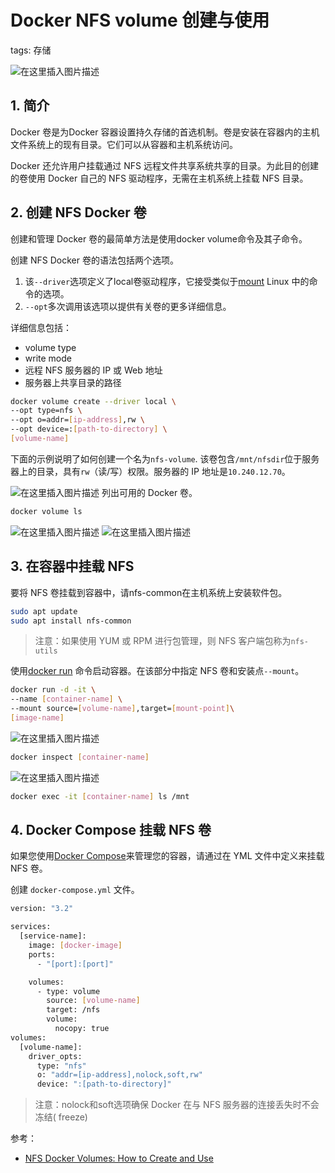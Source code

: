 #  Docker NFS volume 创建与使用
tags: 存储

<!-- catalog: ~Docker NFS volume~ -->
![在这里插入图片描述](https://i-blog.csdnimg.cn/blog_migrate/bc2fd008fba0243ec0f12ec60e5a1a5e.png)



## 1. 简介
Docker 卷是为Docker 容器设置持久存储的首选机制。卷是安装在容器内的主机文件系统上的现有目录。它们可以从容器和主机系统访问。

Docker 还允许用户挂载通过 NFS 远程文件共享系统共享的目录。为此目的创建的卷使用 Docker 自己的 NFS 驱动程序，无需在主机系统上挂载 NFS 目录。

## 2. 创建 NFS Docker 卷

创建和管理 Docker 卷的最简单方法是使用docker volume命令及其子命令。

创建 NFS Docker 卷的语法包括两个选项。

 1. 该`--driver`选项定义了local卷驱动程序，它接受类似于[mount](https://blog.csdn.net/xixihahalelehehe/article/details/127347073) Linux 中的命令的选项。
 2. `--opt`多次调用该选项以提供有关卷的更多详细信息。

详细信息包括：

- volume type
- write mode
- 远程 NFS 服务器的 IP 或 Web 地址
- 服务器上共享目录的路径

```bash
docker volume create --driver local \
--opt type=nfs \
--opt o=addr=[ip-address],rw \
--opt device=:[path-to-directory] \
[volume-name]
```
下面的示例说明了如何创建一个名为`nfs-volume`. 该卷包含`/mnt/nfsdir`位于服务器上的目录，具有`rw`（读/写）权限。服务器的 IP 地址是`10.240.12.70`。

![在这里插入图片描述](https://i-blog.csdnimg.cn/blog_migrate/5697ea510048a54b8edf651b2544e379.png)
列出可用的 Docker 卷。

```bash
docker volume ls
```
![在这里插入图片描述](https://i-blog.csdnimg.cn/blog_migrate/ea1fa4c8c0dd9216b4da4b1e53cea299.png)
![在这里插入图片描述](https://i-blog.csdnimg.cn/blog_migrate/d9b648473ccf6237e66b3e5fb596bb44.png)
## 3. 在容器中挂载 NFS
要将 NFS 卷挂载到容器中，请nfs-common在主机系统上安装软件包。


```bash
sudo apt update
sudo apt install nfs-common
```

> 注意：如果使用 YUM 或 RPM 进行包管理，则 NFS 客户端包称为`nfs-utils`

使用[docker run](https://blog.csdn.net/xixihahalelehehe/article/details/123378401) 命令启动容器。在该部分中指定 NFS 卷和安装点`--mount`。

```bash
docker run -d -it \
--name [container-name] \
--mount source=[volume-name],target=[mount-point]\
[image-name]
```
![在这里插入图片描述](https://i-blog.csdnimg.cn/blog_migrate/b00cf5cbbc8bbcdeec518e110bd1beb8.png)

```bash
docker inspect [container-name]
```
![在这里插入图片描述](https://i-blog.csdnimg.cn/blog_migrate/190741a81f36328f76392f43512fb54d.png)

```bash
docker exec -it [container-name] ls /mnt
```
##  4. Docker Compose 挂载 NFS 卷
如果您使用[Docker Compose](https://blog.csdn.net/xixihahalelehehe/article/details/108769857)来管理您的容器，请通过在 YML 文件中定义来挂载 NFS 卷。

创建 `docker-compose.yml` 文件。

```bash
version: "3.2"

services:
  [service-name]:
    image: [docker-image]
    ports:
      - "[port]:[port]"

    volumes:
      - type: volume
        source: [volume-name]
        target: /nfs
        volume:
          nocopy: true
volumes:
  [volume-name]:
    driver_opts:
      type: "nfs"
      o: "addr=[ip-address],nolock,soft,rw"
      device: ":[path-to-directory]"
```

> 注意：nolock和soft选项确保 Docker 在与 NFS 服务器的连接丢失时不会冻结( freeze)


参考：
- [NFS Docker Volumes: How to Create and Use](https://phoenixnap.com/kb/nfs-docker-volumes)
